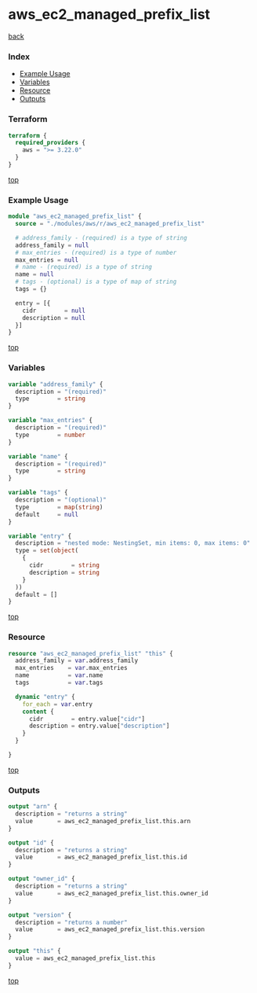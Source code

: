 # aws_ec2_managed_prefix_list

[back](../aws.md)

### Index

- [Example Usage](#example-usage)
- [Variables](#variables)
- [Resource](#resource)
- [Outputs](#outputs)

### Terraform

```terraform
terraform {
  required_providers {
    aws = ">= 3.22.0"
  }
}
```

[top](#index)

### Example Usage

```terraform
module "aws_ec2_managed_prefix_list" {
  source = "./modules/aws/r/aws_ec2_managed_prefix_list"

  # address_family - (required) is a type of string
  address_family = null
  # max_entries - (required) is a type of number
  max_entries = null
  # name - (required) is a type of string
  name = null
  # tags - (optional) is a type of map of string
  tags = {}

  entry = [{
    cidr        = null
    description = null
  }]
}
```

[top](#index)

### Variables

```terraform
variable "address_family" {
  description = "(required)"
  type        = string
}

variable "max_entries" {
  description = "(required)"
  type        = number
}

variable "name" {
  description = "(required)"
  type        = string
}

variable "tags" {
  description = "(optional)"
  type        = map(string)
  default     = null
}

variable "entry" {
  description = "nested mode: NestingSet, min items: 0, max items: 0"
  type = set(object(
    {
      cidr        = string
      description = string
    }
  ))
  default = []
}
```

[top](#index)

### Resource

```terraform
resource "aws_ec2_managed_prefix_list" "this" {
  address_family = var.address_family
  max_entries    = var.max_entries
  name           = var.name
  tags           = var.tags

  dynamic "entry" {
    for_each = var.entry
    content {
      cidr        = entry.value["cidr"]
      description = entry.value["description"]
    }
  }

}
```

[top](#index)

### Outputs

```terraform
output "arn" {
  description = "returns a string"
  value       = aws_ec2_managed_prefix_list.this.arn
}

output "id" {
  description = "returns a string"
  value       = aws_ec2_managed_prefix_list.this.id
}

output "owner_id" {
  description = "returns a string"
  value       = aws_ec2_managed_prefix_list.this.owner_id
}

output "version" {
  description = "returns a number"
  value       = aws_ec2_managed_prefix_list.this.version
}

output "this" {
  value = aws_ec2_managed_prefix_list.this
}
```

[top](#index)